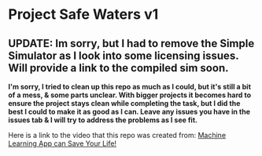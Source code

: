 # Project Safe Waters v1

## UPDATE: Im sorry, but I had to remove the Simple Simulator as I look into some licensing issues. Will provide a link to the compiled sim soon.

**I'm sorry, I tried to clean up this repo as much as I could, but it's still a bit of a mess, & some parts unclear. With bigger projects it becomes hard to ensure the project stays clean while completing the task, but I did the best I could to make it as good as I can. Leave any issues you have in the issues tab & I will try to address the problems as I see fit.**

Here is a link to the video that this repo was created from: [Machine Learning App can Save Your Life!](https://www.youtube.com/watch?v=E-uk9DtcOS8)
